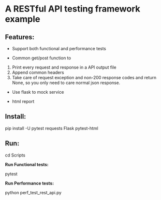 # A RESTful API testing framework example

## Features:
* Support both functional and performance tests

* Common get/post function to 

1. Print every request and response in a API output file
2. Append common headers
3. Take care of request exception and non-200 response codes and return None, so you only need to care normal json response.
        
* Use flask to mock service

* html report
    
## Install:

pip install -U pytest requests Flask pytest-html

## Run:
cd Scripts

**Run Functional tests:**

pytest

**Run Performance tests:**

python perf_test_rest_api.py 
